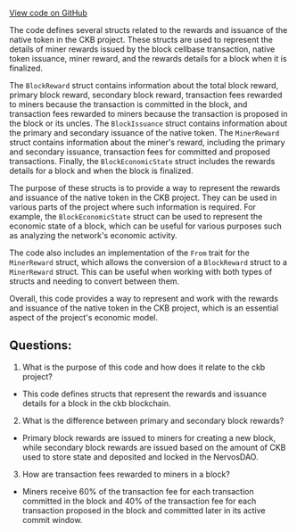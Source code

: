 [View code on GitHub](https://github.com/nervosnetwork/ckb/blob/develop/util/types/src/core/reward.rs)

The code defines several structs related to the rewards and issuance of the native token in the CKB project. These structs are used to represent the details of miner rewards issued by the block cellbase transaction, native token issuance, miner reward, and the rewards details for a block when it is finalized.

The `BlockReward` struct contains information about the total block reward, primary block reward, secondary block reward, transaction fees rewarded to miners because the transaction is committed in the block, and transaction fees rewarded to miners because the transaction is proposed in the block or its uncles. The `BlockIssuance` struct contains information about the primary and secondary issuance of the native token. The `MinerReward` struct contains information about the miner's reward, including the primary and secondary issuance, transaction fees for committed and proposed transactions. Finally, the `BlockEconomicState` struct includes the rewards details for a block and when the block is finalized.

The purpose of these structs is to provide a way to represent the rewards and issuance of the native token in the CKB project. They can be used in various parts of the project where such information is required. For example, the `BlockEconomicState` struct can be used to represent the economic state of a block, which can be useful for various purposes such as analyzing the network's economic activity.

The code also includes an implementation of the `From` trait for the `MinerReward` struct, which allows the conversion of a `BlockReward` struct to a `MinerReward` struct. This can be useful when working with both types of structs and needing to convert between them.

Overall, this code provides a way to represent and work with the rewards and issuance of the native token in the CKB project, which is an essential aspect of the project's economic model.
## Questions:
 1. What is the purpose of this code and how does it relate to the ckb project?
- This code defines structs that represent the rewards and issuance details for a block in the ckb blockchain.

2. What is the difference between primary and secondary block rewards?
- Primary block rewards are issued to miners for creating a new block, while secondary block rewards are issued based on the amount of CKB used to store state and deposited and locked in the NervosDAO.

3. How are transaction fees rewarded to miners in a block?
- Miners receive 60% of the transaction fee for each transaction committed in the block and 40% of the transaction fee for each transaction proposed in the block and committed later in its active commit window.
